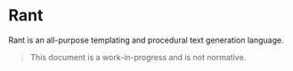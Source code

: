 # Rant

Rant is an all-purpose templating and procedural text generation language.

> This document is a work-in-progress and is not normative.